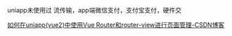 uniapp未使用过 流传输，app端微信支付，支付宝支付，硬件交

[如何在uniapp(vue2)中使用Vue Router和router-view进行页面管理-CSDN博客](https://blog.csdn.net/Jiaberrr/article/details/142728635)
